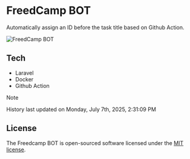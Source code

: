 # FreedCamp BOT

Automatically assign an ID before the task title based on Github Action.

![FreedCamp BOT](https://repository-images.githubusercontent.com/737932867/7d34798b-2680-471c-b089-a78a718d3d6a)

## Tech

- Laravel
- Docker
- Github Action

> [!NOTE]  
> History last updated on Monday, July 7th, 2025, 2:31:09 PM

## License

The Freedcamp BOT is open-sourced software licensed under the [MIT license](https://opensource.org/licenses/MIT).
